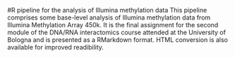 #R pipeline for the analysis of Illumina methylation data
This pipeline comprises some base-level analysis of Illumina methylation data from Illumina Methylation Array 450k. 
It is the final assignment for the second module of the DNA/RNA interactomics course attended at the University of Bologna and is presented as a RMarkdown format.
HTML conversion is also available for improved readibility.
